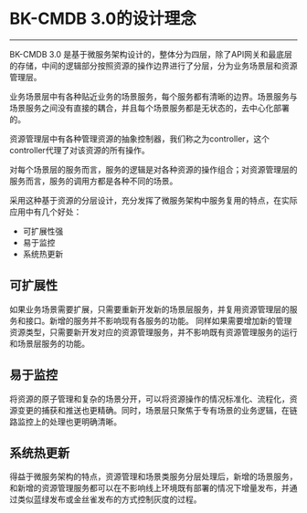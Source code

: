 # BK-CMDB 3.0的设计理念
---
BK-CMDB 3.0 是基于微服务架构设计的，整体分为四层，除了API网关和最底层的存储，中间的逻辑部分按照资源的操作边界进行了分层，分为业务场景层和资源管理层。

业务场景层中有各种贴近业务的场景服务，每个服务都有清晰的边界。场景服务与场景服务之间没有直接的耦合，并且每个场景服务都是无状态的，去中心化部署的。

资源管理层中有各种管理资源的抽象控制器，我们称之为controller，这个controller代理了对该资源的所有操作。

对每个场景层的服务而言，服务的逻辑是对各种资源的操作组合；对资源管理层的服务而言，服务的调用方都是各种不同的场景。

采用这种基于资源的分层设计，充分发挥了微服务架构中服务复用的特点，在实际应用中有几个好处：
* 可扩展性强
* 易于监控
* 系统热更新

## 可扩展性
如果业务场景需要扩展，只需要重新开发新的场景层服务，并复用资源管理层的服务和接口。新增的服务并不影响现有各服务的功能。
同样如果需要增加新的管理资源类型，只需要新开发对应的资源管理服务，并不影响既有资源管理服务的运行和场景层服务的功能。

## 易于监控
将资源的原子管理和复杂的场景分开，可以将资源操作的情况标准化、流程化，资源变更的捕获和推送也更精确。同时，场景层只聚焦于专有场景的业务逻辑，在链路监控上的处理也更明确清晰。

## 系统热更新
得益于微服务架构的特点，资源管理和场景类服务分层处理后，新增的场景服务，和新增的资源管理服务都可以在不影响线上环境既有部署的情况下增量发布，并通过类似蓝绿发布或金丝雀发布的方式控制灰度的过程。